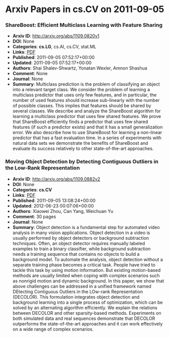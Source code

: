 # Arxiv Papers in cs.CV on 2011-09-05
### ShareBoost: Efficient Multiclass Learning with Feature Sharing
- **Arxiv ID**: http://arxiv.org/abs/1109.0820v1
- **DOI**: None
- **Categories**: **cs.LG**, cs.AI, cs.CV, stat.ML
- **Links**: [PDF](http://arxiv.org/pdf/1109.0820v1)
- **Published**: 2011-09-05 07:52:17+00:00
- **Updated**: 2011-09-05 07:52:17+00:00
- **Authors**: Shai Shalev-Shwartz, Yonatan Wexler, Amnon Shashua
- **Comment**: None
- **Journal**: None
- **Summary**: Multiclass prediction is the problem of classifying an object into a relevant target class. We consider the problem of learning a multiclass predictor that uses only few features, and in particular, the number of used features should increase sub-linearly with the number of possible classes. This implies that features should be shared by several classes. We describe and analyze the ShareBoost algorithm for learning a multiclass predictor that uses few shared features. We prove that ShareBoost efficiently finds a predictor that uses few shared features (if such a predictor exists) and that it has a small generalization error. We also describe how to use ShareBoost for learning a non-linear predictor that has a fast evaluation time. In a series of experiments with natural data sets we demonstrate the benefits of ShareBoost and evaluate its success relatively to other state-of-the-art approaches.



### Moving Object Detection by Detecting Contiguous Outliers in the Low-Rank Representation
- **Arxiv ID**: http://arxiv.org/abs/1109.0882v2
- **DOI**: None
- **Categories**: **cs.CV**
- **Links**: [PDF](http://arxiv.org/pdf/1109.0882v2)
- **Published**: 2011-09-05 13:08:24+00:00
- **Updated**: 2012-06-23 00:07:06+00:00
- **Authors**: Xiaowei Zhou, Can Yang, Weichuan Yu
- **Comment**: 30 pages
- **Journal**: None
- **Summary**: Object detection is a fundamental step for automated video analysis in many vision applications. Object detection in a video is usually performed by object detectors or background subtraction techniques. Often, an object detector requires manually labeled examples to train a binary classifier, while background subtraction needs a training sequence that contains no objects to build a background model. To automate the analysis, object detection without a separate training phase becomes a critical task. People have tried to tackle this task by using motion information. But existing motion-based methods are usually limited when coping with complex scenarios such as nonrigid motion and dynamic background. In this paper, we show that above challenges can be addressed in a unified framework named DEtecting Contiguous Outliers in the LOw-rank Representation (DECOLOR). This formulation integrates object detection and background learning into a single process of optimization, which can be solved by an alternating algorithm efficiently. We explain the relations between DECOLOR and other sparsity-based methods. Experiments on both simulated data and real sequences demonstrate that DECOLOR outperforms the state-of-the-art approaches and it can work effectively on a wide range of complex scenarios.




